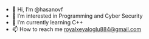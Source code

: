 - 👋 Hi, I’m @hasanovf
- 👀 I’m interested in Programming and Cyber Security
- 🌱 I’m currently learning C++
- 📫 How to reach me royalxeyaloglu884@gmail.com

<!---
hasanovf/hasanovf is a ✨ special ✨ repository because its `README.md` (this file) appears on your GitHub profile.
You can click the Preview link to take a look at your changes.
--->
